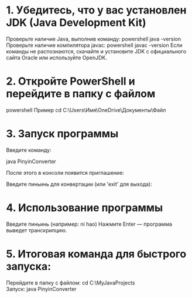 # 1. Убедитесь, что у вас установлен JDK (Java Development Kit)
Проверьте наличие Java, выполнив команду:
powershell
java -version
Проверьте наличие компилятора javac:
powershell
javac -version
Если команды не распознаются, скачайте и установите JDK с официального сайта
Oracle
или используйте OpenJDK.

# 2. Откройте PowerShell и перейдите в папку с файлом 
powershell
Пример
cd C:\Users\Имя\OneDrive\Документы\Файл

# 3. Запуск программы

Введите команду:

java PinyinConverter

После этого в консоли появится приглашение:

Введите пиньинь для конвертации (или 'exit' для выхода):

# 4. Использование программы

Введите пиньинь (например: ni hao)
Нажмите Enter — программа выведет транскрипцию.

# 5. Итоговая команда для быстрого запуска:

 Перейдите в папку с файлом:
cd C:\MyJavaProjects\
 Запуск:
java PinyinConverter
